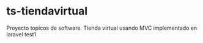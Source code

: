 # ts-tiendavirtual
Proyecto topicos de software. Tienda virtual usando MVC implementado en laravel
test1
